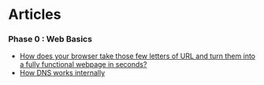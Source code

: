 # Articles

### Phase 0 : Web Basics
- [How does your browser take those few letters of URL and turn them into a fully functional webpage in seconds?](https://phasehumans.hashnode.dev/urltowebpage)
- [How DNS works internally](https://phasehumans.hashnode.dev/how-dns-works-internally)

